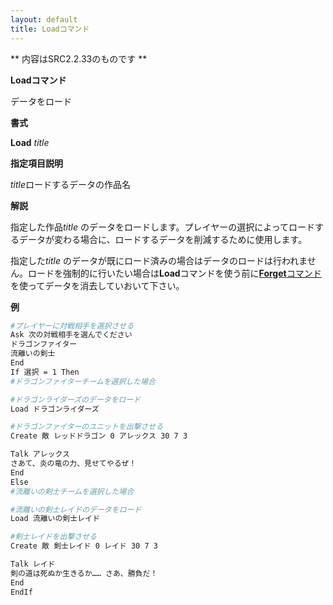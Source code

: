 ```yaml
---
layout: default
title: Loadコマンド
---
```

** 内容はSRC2.2.33のものです **

**Loadコマンド**

データをロード

**書式**

**Load** *title*

**指定項目説明**

*title*ロードするデータの作品名

**解説**

指定した作品*title* のデータをロードします。プレイヤーの選択によってロードするデータが変わる場合に、ロードするデータを削減するために使用します。

指定した*title* のデータが既にロード済みの場合はデータのロードは行われません。ロードを強制的に行いたい場合は**Load**コマンドを使う前に[**Forget**コマンド](Forgetコマンド.md)を使ってデータを消去していおいて下さい。

**例**
```sh
#プレイヤーに対戦相手を選択させる
Ask 次の対戦相手を選んでください
ドラゴンファイター
流離いの剣士
End
If 選択 = 1 Then
#ドラゴンファイターチームを選択した場合

#ドラゴンライダーズのデータをロード
Load ドラゴンライダーズ

#ドラゴンファイターのユニットを出撃させる
Create 敵 レッドドラゴン 0 アレックス 30 7 3

Talk アレックス
さあて、炎の竜の力、見せてやるぜ！
End
Else
#流離いの剣士チームを選択した場合

#流離いの剣士レイドのデータをロード
Load 流離いの剣士レイド

#剣士レイドを出撃させる
Create 敵 剣士レイド 0 レイド 30 7 3

Talk レイド
剣の道は死ぬか生きるか…… さあ、勝負だ！
End
EndIf
```

